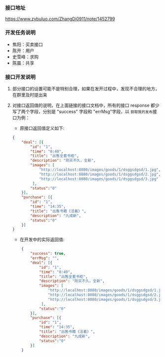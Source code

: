 ### 接口地址
https://www.zybuluo.com/ZhangDi0911/note/1452799

### 开发任务说明
- 焦阳：买卖接口
- 陈开：用户
- 史雪峰：求购
- 陈晨：共享

### 接口开发说明
1. 部分接口的设置可能不是特别合理，如果在发开过程中，发现不合理的地方，在群里及时提出来

2. 对接口返回值的说明，在上面链接的接口文档中，所有的接口 response 都少写了两个字段，分别是 "success" 字段和
"errMsg"字段，以 `获取我的发布`接口为例：
    - 原接口返回值定义如下:
    ```json
    {
        "deal": [{
            "id": "1",
            "time": "8:40",
            "title": "出售全套书柜",
            "description": "刚买不久，全新",
            "images": [
                "http://localhost:8080/images/goods/1/dsggsdgsd/1.jpg",
                "http://localhost:8080/images/goods/1/dsggsdgsd/2.jpg",
                "http://localhost:8080/images/goods/1/dsggsdgsd/3.jpg"
             ],
            "status":"0"
        }],
        "purchase": [{
            "id": "1",
            "time": "14:35",
            "title": "出售书籍《活着》",
            "description": "九成新",
            "status":"0"
        }]
    }
    ```
    - 在开发中的实际返回值:
    ```json
        {
            "success": true,
            "errMsg": "",
            "deal": [{
                "id": "1",
                "time": "8:40",
                "title": "出售全套书柜",
                "description": "刚买不久，全新",
                "images": [
                    "http://localhost:8080/images/goods/1/dsggsdgsd/1.jpg",
                    "http://localhost:8080/images/goods/1/dsggsdgsd/2.jpg",
                    "http://localhost:8080/images/goods/1/dsggsdgsd/3.jpg"
                 ],
                "status":"0"
            }],
            "purchase": [{
                "id": "1",
                "time": "14:35",
                "title": "出售书籍《活着》",
                "description": "九成新",
                "status":"0"
            }]
        }
    ```